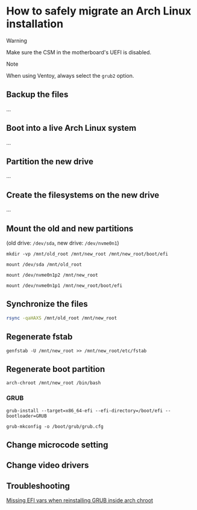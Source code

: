 # How to safely migrate an Arch Linux installation

> [!WARNING]
> Make sure the CSM in the motherboard's UEFI is disabled.

> [!NOTE]
> When using Ventoy, always select the `grub2` option.

## Backup the files

...

## Boot into a live Arch Linux system

...

## Partition the new drive

...

## Create the filesystems on the new drive

...

## Mount the old and new partitions

(old drive: `/dev/sda`, new drive: `/dev/nvme0n1`)

`mkdir -vp /mnt/old_root /mnt/new_root /mnt/new_root/boot/efi`

`mount /dev/sda /mnt/old_root`

`mount /dev/nvme0n1p2 /mnt/new_root`

`mount /dev/nvme0n1p1 /mnt/new_root/boot/efi`

## Synchronize the files

```sh
rsync -qaHAXS /mnt/old_root /mnt/new_root
```

## Regenerate fstab

`genfstab -U /mnt/new_root >> /mnt/new_root/etc/fstab`

## Regenerate boot partition

`arch-chroot /mnt/new_root /bin/bash`

### GRUB

`grub-install --target=x86_64-efi --efi-directory=/boot/efi --bootloader=GRUB`

`grub-mkconfig -o /boot/grub/grub.cfg`

## Change microcode setting

## Change video drivers

## Troubleshooting

[Missing EFI vars when reinstalling GRUB inside arch chroot](https://bbs.archlinux.org/viewtopic.php?id=249546)

